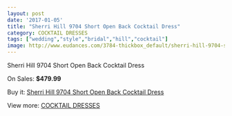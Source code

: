 ```yaml
---
layout: post
date: '2017-01-05'
title: "Sherri Hill 9704 Short Open Back Cocktail Dress"
category: COCKTAIL DRESSES
tags: ["wedding","style","bridal","hill","cocktail"]
image: http://www.eudances.com/3784-thickbox_default/sherri-hill-9704-short-open-back-cocktail-dress.jpg
---
```

Sherri Hill 9704 Short Open Back Cocktail Dress

On Sales: **$479.99**
<a href="https://www.eudances.com/en/cocktail-dresses/1263-sherri-hill-9704-short-open-back-cocktail-dress.html"><amp-img layout="responsive" width="600" height="600" src="//www.eudances.com/3784-thickbox_default/sherri-hill-9704-short-open-back-cocktail-dress.jpg" alt="Sherri Hill 9704 Short Open Back Cocktail Dress 0" /></a>
<a href="https://www.eudances.com/en/cocktail-dresses/1263-sherri-hill-9704-short-open-back-cocktail-dress.html"><amp-img layout="responsive" width="600" height="600" src="//www.eudances.com/3785-thickbox_default/sherri-hill-9704-short-open-back-cocktail-dress.jpg" alt="Sherri Hill 9704 Short Open Back Cocktail Dress 1" /></a>

Buy it: [Sherri Hill 9704 Short Open Back Cocktail Dress](https://www.eudances.com/en/cocktail-dresses/1263-sherri-hill-9704-short-open-back-cocktail-dress.html "Sherri Hill 9704 Short Open Back Cocktail Dress")

View more: [COCKTAIL DRESSES](https://www.eudances.com/en/14-cocktail-dresses "COCKTAIL DRESSES")